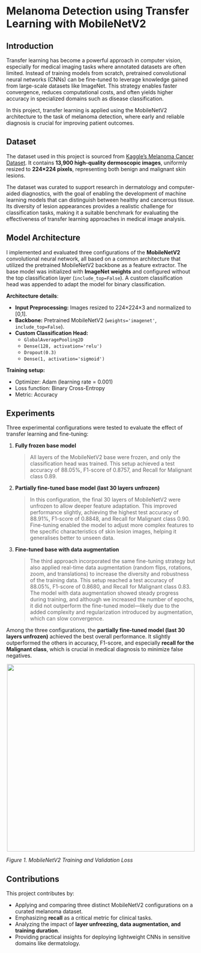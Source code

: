 # Melanoma Detection using Transfer Learning with MobileNetV2

## Introduction  
Transfer learning has become a powerful approach in computer vision, especially for medical imaging tasks where annotated datasets are often limited. Instead of training models from scratch, pretrained convolutional neural networks (CNNs) can be fine-tuned to leverage knowledge gained from large-scale datasets like ImageNet. This strategy enables faster convergence, reduces computational costs, and often yields higher accuracy in specialized domains such as disease classification.  

In this project, transfer learning is applied using the MobileNetV2 architecture to the task of melanoma detection, where early and reliable diagnosis is crucial for improving patient outcomes.  

## Dataset  
The dataset used in this project is sourced from [Kaggle’s Melanoma Cancer Dataset](https://www.kaggle.com/datasets/bhaveshmittal/melanoma-cancer-dataset/data). It contains **13,900 high-quality dermoscopic images**, uniformly resized to **224×224 pixels**, representing both benign and malignant skin lesions.  

The dataset was curated to support research in dermatology and computer-aided diagnostics, with the goal of enabling the development of machine learning models that can distinguish between healthy and cancerous tissue. Its diversity of lesion appearances provides a realistic challenge for classification tasks, making it a suitable benchmark for evaluating the effectiveness of transfer learning approaches in medical image analysis.  

## Model Architecture  
I implemented and evaluated three configurations of the **MobileNetV2** convolutional neural network, all based on a common architecture that utilized the pretrained MobileNetV2 backbone as a feature extractor. The base model was initialized with **ImageNet weights** and configured without the top classification layer (`include_top=False`). A custom classification head was appended to adapt the model for binary classification.  

**Architecture details**:  
- **Input Preprocessing:** Images resized to 224×224×3 and normalized to [0,1].  
- **Backbone:** Pretrained MobileNetV2 (`weights='imagenet'`, `include_top=False`).  
- **Custom Classification Head:**  
  - `GlobalAveragePooling2D`  
  - `Dense(128, activation='relu')`  
  - `Dropout(0.3)`  
  - `Dense(1, activation='sigmoid')`  

**Training setup:**  
- Optimizer: Adam (learning rate = 0.001)  
- Loss function: Binary Cross-Entropy  
- Metric: Accuracy  

## Experiments  
Three experimental configurations were tested to evaluate the effect of transfer learning and fine-tuning:  
1. **Fully frozen base model**
   > All layers of the MobileNetV2 base were frozen, and only the classification head was trained. This setup achieved a test accuracy of 88.05%, F1-score of 0.8757, and Recall for Malignant class 0.89.
2. **Partially fine-tuned base model (last 30 layers unfrozen)**
   > In this configuration, the final 30 layers of MobileNetV2 were unfrozen to allow deeper feature adaptation. This improved performance slightly, achieving the highest test accuracy of 88.91%, F1-score of 0.8848, and Recall for Malignant class 0.90. Fine-tuning enabled the model to adjust more complex features to the specific characteristics of skin lesion images, helping it generalises better to unseen data.
3. **Fine-tuned base with data augmentation**
   > The third approach incorporated the same fine-tuning strategy but also applied real-time data augmentation (random flips, rotations, zoom, and translations) to increase the diversity and robustness of the training data. This setup reached a test accuracy of 88.05%, F1-score of 0.8680, and Recall for Malignant class 0.83. The model with data augmentation showed steady progress during training, and although we increased the number of epochs, it did not outperform the fine-tuned model—likely due to the added complexity and regularization introduced by augmentation, which can slow convergence.

Among the three configurations, the **partially fine-tuned model (last 30 layers unfrozen)** achieved the best overall performance. It slightly outperformed the others in accuracy, F1-score, and especially **recall for the Malignant class**, which is crucial in medical diagnosis to minimize false negatives.  



<p align="center">  
  <img src="training.png" width="500"/>  
</p>  

*Figure 1. MobileNetV2 Training and Validation Loss*  

## Contributions  
This project contributes by:  
- Applying and comparing three distinct MobileNetV2 configurations on a curated melanoma dataset.  
- Emphasizing **recall** as a critical metric for clinical tasks.  
- Analyzing the impact of **layer unfreezing, data augmentation, and training duration**.  
- Providing practical insights for deploying lightweight CNNs in sensitive domains like dermatology.  

